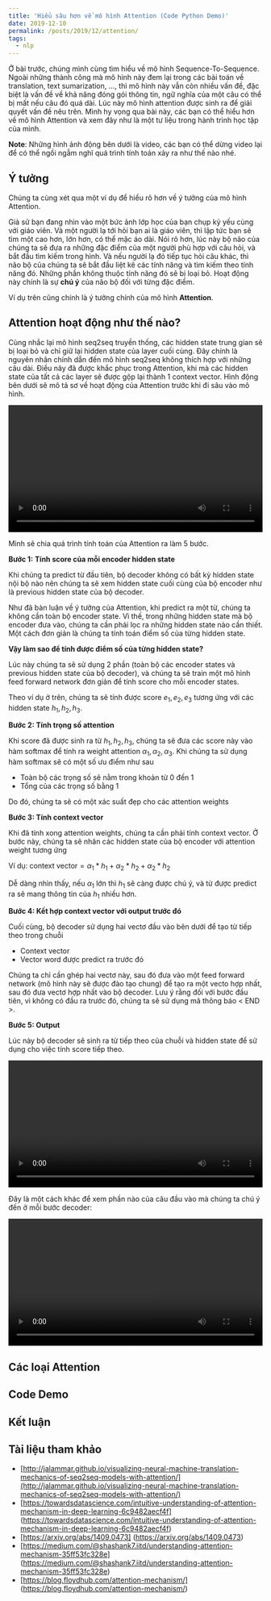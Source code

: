 ```yaml
---
title: 'Hiểu sâu hơn về mô hình Attention (Code Python Demo)'
date: 2019-12-10
permalink: /posts/2019/12/attention/
tags:
  - nlp
---
```


Ở bài trước, chúng mình cùng tìm hiểu về mô hình Sequence-To-Sequence. Ngoài những thành công mà mô hình này đem lại trong các bài toán về translation, text sumarization, ..., thì mô hình này vẫn còn nhiều vấn đề, đặc biệt là vấn đề về khả năng đóng gói thông tin, ngữ nghĩa của một câu có thể bị mất nếu câu đó quá dài. Lúc này mô hình attention được sinh ra để giải quyết vấn đề nêu trên. Mình hy vọng qua bài này, các bạn có thể hiểu hơn về mô hình Attention và xem đây như là một tư liệu trong hành trình học tập của mình.

**Note**: Những hình ảnh động bên dưới là video, các bạn có thể dừng video lại để có thể ngồi ngẫm nghĩ quá trình tính toán xảy ra như thế nào nhé.

## Ý tưởng

Chúng ta cùng xét qua một ví dụ để hiểu rõ hơn về ý tưởng của mô hình Attention.

Giả sử bạn đang nhìn vào một bức ảnh lớp học của bạn chụp kỷ yếu cùng với giáo viên. Và một người lạ tới hỏi bạn ai là giáo viên, thì lập tức bạn sẽ tìm một cao hơn, lớn hơn, có thể mặc áo dài. Nói rõ hơn, lúc này bộ não của chúng ta sẽ đưa ra những đặc điểm của một người phù hợp với câu hỏi, và bắt đầu tìm kiếm trong hình. Và nếu người lạ đó tiếp tục hỏi câu khác, thì não bộ của chúng ta sẽ bắt đầu liệt kê các tính năng và tìm kiếm theo tính năng đó. Những phần không thuộc tính năng đó sẽ bị loại bỏ. Hoạt động này chính là sự **chú ý** của não bộ đối với từng đặc điểm.

Ví dụ trên cũng chính là ý tưởng chính của mô hình **Attention**.

## Attention hoạt động như thế nào?

Cùng nhắc lại mô hình seq2seq truyền thống, các hidden state trung gian sẽ bị loại bỏ và chỉ giữ lại hidden state của layer cuối cùng. Đây chính là nguyên nhân chính dẫn đến mô hình seq2seq không thích hợp với những câu dài. Điều nãy đã được khắc phục trong Attention, khi mà các hidden state của tất cả các layer sẽ được gộp lại thành 1 context vector. Hình động bên dưới sẽ mô tả sơ về hoạt động của Attention trước khi đi sâu vào mô hình.

<video width="100%" height="auto" loop="" autoplay="" controls="">
   <source src="/images/seq2seq_7.mp4" type="video/mp4">
   Your browser does not support the video tag.
</video>

Mình sẽ chia quá trình tính toán của Attention ra làm 5 bước.

**Bước 1:** **Tính score của mỗi encoder hidden state**

Khi chúng ta predict từ đầu tiên, bộ decoder không có bất kỳ hidden state nội bộ nào nên chúng ta sẽ xem hidden state cuối cùng của bộ encoder như là previous hidden state của bộ decoder.

Như đã bàn luận về ý tưởng của Attention, khi predict ra một từ, chúng ta không cần toàn bộ encoder state. Vì thế, trong  những hidden state mà bộ encoder đưa vào, chúng ta cần phải lọc ra những hidden state nào cần thiết. Một cách đơn giản là chúng ta tính toán điểm số của từng hidden state. 

**Vậy làm sao để tính được điểm số của từng hidden state?**

Lúc này chúng ta sẽ sử dụng 2 phần (toàn bộ các encoder states và previous hidden state của bộ decoder), và chúng ta sẽ train một mô hình feed forward network đơn giản để tính score cho mỗi encoder states.

Theo ví dụ ở trên, chúng ta sẽ tính được score $e_1, e_2, e_3$ tương ứng với các hidden state $h_1, h_2, h_3$. 

**Bước 2: Tính trọng số attention**

Khi score đã được sinh ra từ  $h_1, h_2, h_3$, chúng ta sẽ đưa các score này vào hàm softmax để tính ra weight attention $\alpha_1, \alpha_2, \alpha_3$. Khi chúng ta sử dụng hàm softmax sẽ có một số ưu điểm như sau

- Toàn bộ các trọng số sẽ nằm trong khoản từ 0 đến 1 
- Tổng của các trọng số bằng 1

Do đó, chúng ta sẽ có một xác suất đẹp cho các attention weights

**Bước 3: Tính context vector**

Khi đã tính xong attention weights, chúng ta cần phải tính context vector. Ở bước này, chúng ta sẽ nhân các hidden state của bộ encoder với attention weight tương ứng

Ví dụ: $\text{context vector} =  \alpha_1 * h_1 + \alpha_2 * h_2 + \alpha_2 * h_2$

Dễ dàng nhìn thấy, nếu $\alpha_1$ lớn thì $h_1$ sẽ càng được chú ý, và từ được predict ra sẽ mang thông tin của $h_1$ nhiều hơn.

**Bước 4: Kết hợp context vector với output trước đó**

Cuối cùng, bộ decoder sử dụng hai vectơ đầu vào bên dưới để tạo từ tiếp theo trong chuỗi

- Context vector
- Vector word được predict ra trước đó

Chúng ta chỉ cần ghép hai vectơ này, sau đó đưa vào một feed forward network (mô hình này sẽ được đào tạo chung) để tạo ra một vecto hợp nhất, sau đó đưa vectơ hợp nhất vào bộ decoder. Lưu ý rằng đối với bước đầu tiên, vì không có đầu ra trước đó, chúng ta sẽ sử dụng mã thông báo < END >.

**Bước 5: Output**

Lúc này bộ decoder sẽ sinh ra từ tiếp theo của chuỗi và hidden state để sử dụng cho việc tính score tiếp theo.

<video width="100%" height="auto" loop="" autoplay="" controls="" __idm_id__="522540035">
   <source src="/images/attention_tensor_dance.mp4" type="video/mp4">
   Your browser does not support the video tag.
</video>

Đây là một cách khác để xem phần nào của câu đầu vào mà chúng ta chú ý đến ở mỗi bước decoder:

<video width="100%" height="auto" loop="" autoplay="" controls="">
  <source src="/images/seq2seq_9.mp4" type="video/mp4">
  Your browser does not support the video tag.
</video>

## Các loại Attention



## Code Demo



## Kết luận



## Tài liệu tham khảo

- [http://jalammar.github.io/visualizing-neural-machine-translation-mechanics-of-seq2seq-models-with-attention/](http://jalammar.github.io/visualizing-neural-machine-translation-mechanics-of-seq2seq-models-with-attention/)
- [https://towardsdatascience.com/intuitive-understanding-of-attention-mechanism-in-deep-learning-6c9482aecf4f] (https://towardsdatascience.com/intuitive-understanding-of-attention-mechanism-in-deep-learning-6c9482aecf4f)
- [https://arxiv.org/abs/1409.0473] (https://arxiv.org/abs/1409.0473)
- [https://medium.com/@shashank7.iitd/understanding-attention-mechanism-35ff53fc328e] (https://medium.com/@shashank7.iitd/understanding-attention-mechanism-35ff53fc328e)
- [https://blog.floydhub.com/attention-mechanism/] (https://blog.floydhub.com/attention-mechanism/)

